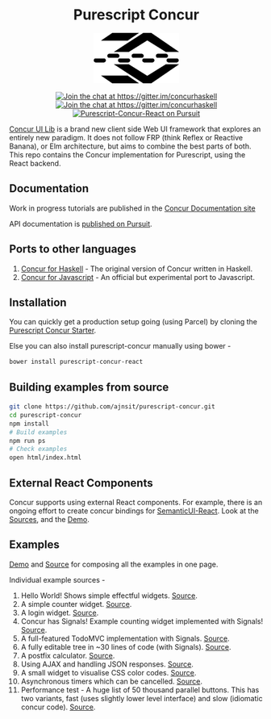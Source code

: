 <h1 align="center">
  Purescript Concur
</h1>
<p align="center">
   <img src="docs/logo.png" height="100">
</p>
<p align="center">
  <a href="https://gitter.im/concurhaskell" rel="nofollow">
      <img src="https://camo.githubusercontent.com/9fb4e2dde684214e7454d930a369f97190d1ecf2/68747470733a2f2f696d672e736869656c64732e696f2f62616467652f6769747465722d6a6f696e253230636861742532302545322538362541332d626c75652e737667" alt="Join the chat at https://gitter.im/concurhaskell" data-canonical-src="https://img.shields.io/badge/gitter-join%20chat%20%E2%86%A3-blue.svg" style="max-width:100%;">
   </a>
   <a href="https://www.reddit.com/r/concurhaskell/" rel="nofollow">
      <img src="https://img.shields.io/badge/reddit-join%20the%20discussion%20%E2%86%A3-1158c2.svg" alt="Join the chat at https://gitter.im/concurhaskell" style="max-width:100%;">
   </a>
   <a href="https://pursuit.purescript.org/packages/purescript-concur-react">
     <img src="https://pursuit.purescript.org/packages/purescript-concur-react/badge"
        alt="Purescript-Concur-React on Pursuit">
     </img>
   </a>
</p>

[Concur UI Lib](https://github.com/ajnsit/concur) is a brand new client side Web UI framework that explores an entirely new paradigm. It does not follow FRP (think Reflex or Reactive Banana), or Elm architecture, but aims to combine the best parts of both. This repo contains the Concur implementation for Purescript, using the React backend.

## Documentation

Work in progress tutorials are published in the [Concur Documentation site](https://github.com/ajnsit/concur-documentation/blob/master/README.md)

API documentation is [published on Pursuit](https://pursuit.purescript.org/packages/purescript-concur-react).

## Ports to other languages

1. [Concur for Haskell](https://github.com/ajnsit/concur) - The original version of Concur written in Haskell.
2. [Concur for Javascript](https://github.com/ajnsit/concur-js) - An official but experimental port to Javascript.

## Installation

You can quickly get a production setup going (using Parcel) by cloning the [Purescript Concur Starter](https://github.com/ajnsit/purescript-concur-starter).

Else you can also install purescript-concur manually using bower -

```bash
bower install purescript-concur-react
```

## Building examples from source

```bash
git clone https://github.com/ajnsit/purescript-concur.git
cd purescript-concur
npm install
# Build examples
npm run ps
# Check examples
open html/index.html
```

## External React Components

Concur supports using external React components. For example, there is an ongoing effort to create concur bindings for [SemanticUI-React](https://react.semantic-ui.com). Look at the [Sources](https://github.com/ajnsit/purescript-concur-semantic), and the [Demo](https://ajnsit.github.io/purescript-concur-semantic/).

## Examples

[Demo](https://ajnsit.github.io/purescript-concur/) and [Source](https://github.com/ajnsit/purescript-concur/blob/master/examples/Main.purs) for composing all the examples in one page.

Individual example sources -

1. Hello World! Shows simple effectful widgets. [Source](https://github.com/ajnsit/purescript-concur/blob/master/examples/Test/Hello.purs).
2. A simple counter widget. [Source](https://github.com/ajnsit/purescript-concur/blob/master/examples/Test/Counter.purs).
3. A login widget. [Source](https://github.com/ajnsit/purescript-concur/blob/master/examples/Test/Login.purs).
4. Concur has Signals! Example counting widget implemented with Signals! [Source](https://github.com/ajnsit/purescript-concur/blob/master/examples/Test/Signals.purs).
5. A full-featured TodoMVC implementation with Signals. [Source](https://github.com/ajnsit/purescript-concur/blob/master/examples/Test/Todos.purs).
6. A fully editable tree in ~30 lines of code (with Signals). [Source](https://github.com/ajnsit/purescript-concur/blob/master/examples/Test/EditHeadings.purs).
7. A postfix calculator. [Source](https://github.com/ajnsit/purescript-concur/blob/master/examples/Test/Calc.purs).
8. Using AJAX and handling JSON responses. [Source](https://github.com/ajnsit/purescript-concur/blob/master/examples/Test/Ajax.purs).
9. A small widget to visualise CSS color codes. [Source](https://github.com/ajnsit/purescript-concur/blob/master/examples/Test/Color.purs).
10. Asynchronous timers which can be cancelled. [Source](https://github.com/ajnsit/purescript-concur/blob/master/examples/Test/Timers.purs).
11. Performance test - A huge list of 50 thousand parallel buttons. This has two variants, fast (uses slightly lower level interface) and slow (idiomatic concur code). [Source](https://github.com/ajnsit/purescript-concur/blob/master/examples/Test/SlowButtonList.purs).
